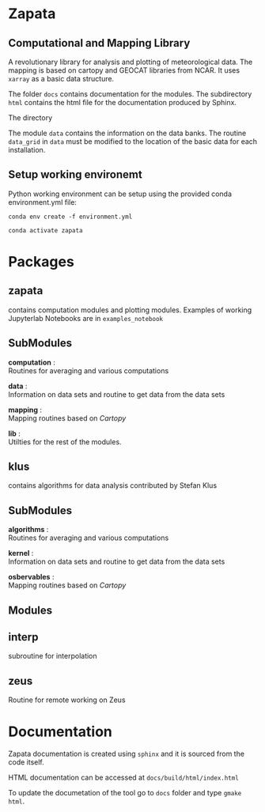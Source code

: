 # Zapata
## Computational and Mapping Library   

A revolutionary library for analysis and plotting of meteorological data. The mapping is based on cartopy and GEOCAT libraries from NCAR.
It uses `xarray` as a basic data structure. 

The folder `docs` contains documentation for the modules. The subdirectory `html` contains the html file for the documentation produced by Sphinx. 

The directory 

The module `data` contains the information on the data banks. The routine `data_grid` in `data` must be modified to the location of the basic data for each installation.

## Setup working environemt
Python working environment can be setup using the provided conda environment.yml file:

`conda env create -f environment.yml`

`conda activate zapata`

# Packages

## zapata
contains computation modules and plotting modules. Examples of working Jupyterlab Notebooks are in `examples_notebook`

SubModules
-------
    
**computation** :   
    Routines for averaging and various computations
    
**data** :  
    Information on data sets and routine to get data from the data sets

**mapping** :   
    Mapping routines based on *Cartopy*
    
**lib** :   
    Utilties for the rest of the modules.


##  klus
contains algorithms for data analysis contributed by Stefan Klus

SubModules
-------
    
**algorithms** :   
    Routines for averaging and various computations
    
**kernel** :  
    Information on data sets and routine to get data from the data sets

**osbervables** :   
    Mapping routines based on *Cartopy*
    
Modules
-------

## interp
subroutine for interpolation

## zeus
Routine for remote working on Zeus

# Documentation

Zapata documentation is created using `sphinx` and it is sourced from the code itself. 

HTML documentation can be accessed at `docs/build/html/index.html`

To update the documetation of the tool go to `docs` folder and type `gmake html`.
